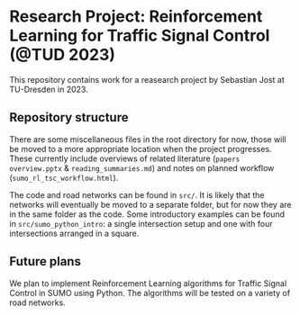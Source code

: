 # Research Project: Reinforcement Learning for Traffic Signal Control (@TUD 2023)

This repository contains work for a reasearch project by Sebastian Jost at TU-Dresden in 2023.

## Repository structure
There are some miscellaneous files in the root directory for now, those will be moved to a more appropriate location when the project progresses.
These currently include overviews of related literature (`papers overview.pptx` & `reading_summaries.md`) and notes on planned workflow (`sumo_rl_tsc_workflow.html`).

The code and road networks can be found in `src/`. It is likely that the networks will eventually be moved to a separate folder, but for now they are in the same folder as the code.
Some introductory examples can be found in `src/sumo_python_intro`: a single intersection setup and one with four intersections arranged in a square.

## Future plans
We plan to implement Reinforcement Learning algorithms for Traffic Signal Control in SUMO using Python. The algorithms will be tested on a variety of road networks.